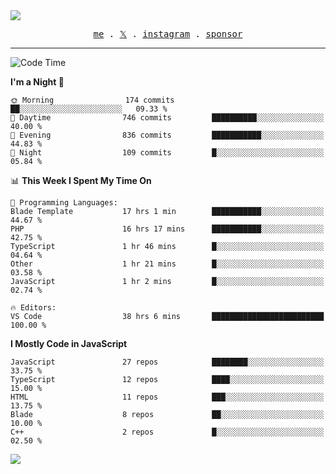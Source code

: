 <img style="bottom: 800px;" src="https://imgur.com/rilHVxA.png"/>
<p align="center">
  <samp>
    <a href="https://fayln.com">me</a> .
    <!-- <a href="https://fayln.com/projects">projects</a> . -->
    <a href="https://go.fayln.com/twitter">𝕏</a> .
    <a href="https://go.fayln.com/instagram">instagram</a> .
<!--     <a href="https://go.fayln.com/polywork">polywork</a> . -->
    <a href="https://github.com/sponsors/faridhnzz">sponsor</a>
  </samp>
</p>

---
<!--START_SECTION:waka-->
![Code Time](http://img.shields.io/badge/Code%20Time-3%2C898%20hrs%2028%20mins-blue)

**I'm a Night 🦉** 

```text
🌞 Morning                174 commits         ██░░░░░░░░░░░░░░░░░░░░░░░   09.33 % 
🌆 Daytime                746 commits         ██████████░░░░░░░░░░░░░░░   40.00 % 
🌃 Evening                836 commits         ███████████░░░░░░░░░░░░░░   44.83 % 
🌙 Night                  109 commits         █░░░░░░░░░░░░░░░░░░░░░░░░   05.84 % 
```


📊 **This Week I Spent My Time On** 

```text
💬 Programming Languages: 
Blade Template           17 hrs 1 min        ███████████░░░░░░░░░░░░░░   44.67 % 
PHP                      16 hrs 17 mins      ███████████░░░░░░░░░░░░░░   42.75 % 
TypeScript               1 hr 46 mins        █░░░░░░░░░░░░░░░░░░░░░░░░   04.64 % 
Other                    1 hr 21 mins        █░░░░░░░░░░░░░░░░░░░░░░░░   03.58 % 
JavaScript               1 hr 2 mins         █░░░░░░░░░░░░░░░░░░░░░░░░   02.74 % 

🔥 Editors: 
VS Code                  38 hrs 6 mins       █████████████████████████   100.00 % 
```

**I Mostly Code in JavaScript** 

```text
JavaScript               27 repos            ████████░░░░░░░░░░░░░░░░░   33.75 % 
TypeScript               12 repos            ████░░░░░░░░░░░░░░░░░░░░░   15.00 % 
HTML                     11 repos            ███░░░░░░░░░░░░░░░░░░░░░░   13.75 % 
Blade                    8 repos             ██░░░░░░░░░░░░░░░░░░░░░░░   10.00 % 
C++                      2 repos             █░░░░░░░░░░░░░░░░░░░░░░░░   02.50 % 
```




<!--END_SECTION:waka-->

![](https://hit.yhype.me/github/profile?user_id=29797712)
